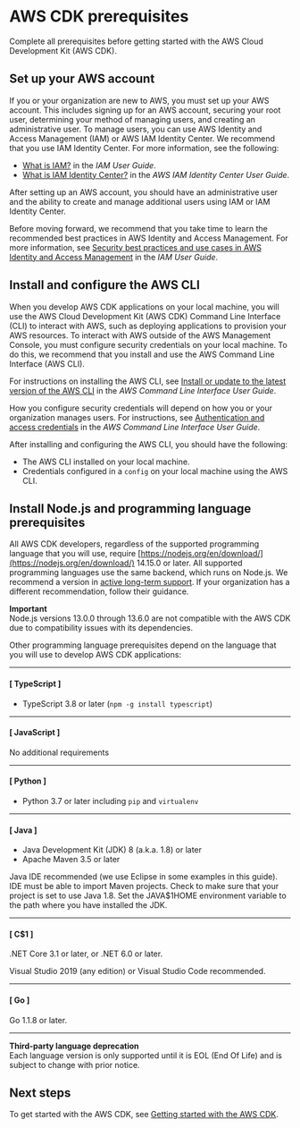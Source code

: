 # AWS CDK prerequisites<a name="prerequisites"></a>

Complete all prerequisites before getting started with the AWS Cloud Development Kit (AWS CDK).

## Set up your AWS account<a name="prerequisites-account"></a>

If you or your organization are new to AWS, you must set up your AWS account. This includes signing up for an AWS account, securing your root user, determining your method of managing users, and creating an administrative user. To manage users, you can use AWS Identity and Access Management (IAM) or AWS IAM Identity Center. We recommend that you use IAM Identity Center. For more information, see the following:
+ [What is IAM?](https://docs.aws.amazon.com/IAM/latest/UserGuide/introduction.html) in the *IAM User Guide*.
+ [What is IAM Identity Center?](https://docs.aws.amazon.com/singlesignon/latest/userguide/what-is.html) in the *AWS IAM Identity Center User Guide*.

After setting up an AWS account, you should have an administrative user and the ability to create and manage additional users using IAM or IAM Identity Center.

Before moving forward, we recommend that you take time to learn the recommended best practices in AWS Identity and Access Management. For more information, see [Security best practices and use cases in AWS Identity and Access Management](https://docs.aws.amazon.com/IAM/latest/UserGuide/IAMBestPracticesAndUseCases.html) in the *IAM User Guide*.

## Install and configure the AWS CLI<a name="prerequisites-cli"></a>

When you develop AWS CDK applications on your local machine, you will use the AWS Cloud Development Kit (AWS CDK) Command Line Interface (CLI) to interact with AWS, such as deploying applications to provision your AWS resources. To interact with AWS outside of the AWS Management Console, you must configure security credentials on your local machine. To do this, we recommend that you install and use the AWS Command Line Interface (AWS CLI).

For instructions on installing the AWS CLI, see [Install or update to the latest version of the AWS CLI](https://docs.aws.amazon.com/cli/latest/userguide/getting-started-install.html) in the *AWS Command Line Interface User Guide*.

How you configure security credentials will depend on how you or your organization manages users. For instructions, see [Authentication and access credentials](https://docs.aws.amazon.com/cli/latest/userguide/cli-chap-authentication.html) in the *AWS Command Line Interface User Guide*.

After installing and configuring the AWS CLI, you should have the following:
+ The AWS CLI installed on your local machine.
+ Credentials configured in a `config` on your local machine using the AWS CLI.

## Install Node.js and programming language prerequisites<a name="prerequisites-node"></a>

All AWS CDK developers, regardless of the supported programming language that you will use, require [https://nodejs.org/en/download/](https://nodejs.org/en/download/) 14.15.0 or later. All supported programming languages use the same backend, which runs on Node.js. We recommend a version in [active long-term support](https://nodejs.org/en/about/releases/). If your organization has a different recommendation, follow their guidance.

**Important**  
Node.js versions 13.0.0 through 13.6.0 are not compatible with the AWS CDK due to compatibility issues with its dependencies.

Other programming language prerequisites depend on the language that you will use to develop AWS CDK applications:

------
#### [ TypeScript ]
+ TypeScript 3.8 or later (`npm -g install typescript`)

------
#### [ JavaScript ]

No additional requirements

------
#### [ Python ]
+ Python 3.7 or later including `pip` and `virtualenv`

------
#### [ Java ]
+ Java Development Kit (JDK) 8 (a.k.a. 1.8) or later
+ Apache Maven 3.5 or later

Java IDE recommended (we use Eclipse in some examples in this guide). IDE must be able to import Maven projects. Check to make sure that your project is set to use Java 1.8. Set the JAVA\$1HOME environment variable to the path where you have installed the JDK.

------
#### [ C\$1 ]

.NET Core 3.1 or later, or .NET 6.0 or later.

Visual Studio 2019 (any edition) or Visual Studio Code recommended.

------
#### [ Go ]

Go 1.1.8 or later.

------

**Third-party language deprecation**  
Each language version is only supported until it is EOL (End Of Life) and is subject to change with prior notice.

## Next steps<a name="prerequisites-next"></a>

To get started with the AWS CDK, see [Getting started with the AWS CDK](getting-started.md).